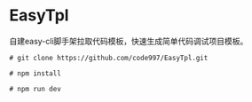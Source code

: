 # EasyTpl
自建easy-cli脚手架拉取代码模板，快速生成简单代码调试项目模板。


```
# git clone https://github.com/code997/EasyTpl.git
```


```
# npm install
```


```
# npm run dev
```
